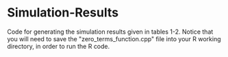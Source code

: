# Simulation-Results
Code for generating the simulation results given in tables 1-2.
Notice that you will need to save the "zero_terms_function.cpp" file into your R working directory, in order to run the R code. 
